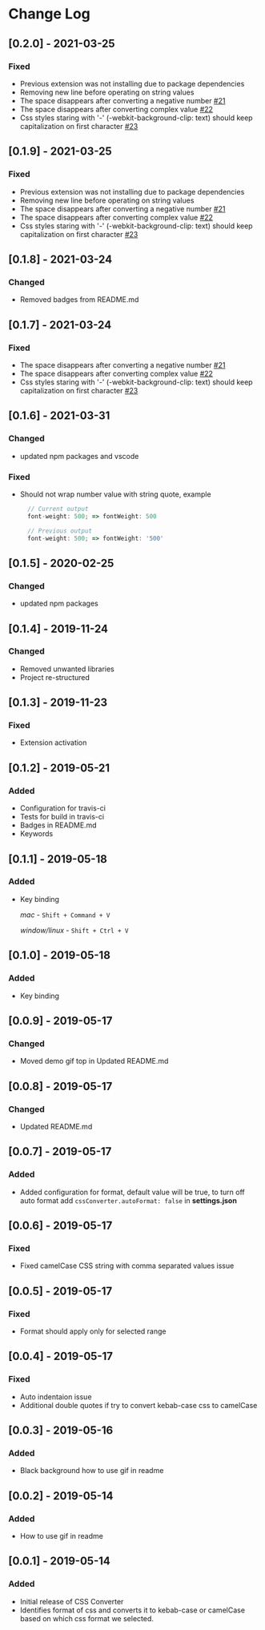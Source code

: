 # Change Log

## [0.2.0] - 2021-03-25

### Fixed

- Previous extension was not installing due to package dependencies
- Removing new line before operating on string values
- The space disappears after converting a negative number [#21](https://github.com/Lakkanna/css-converter/issues/21)
- The space disappears after converting complex value [#22](https://github.com/Lakkanna/css-converter/issues/22)
- Css styles staring with '-' (-webkit-background-clip: text) should keep capitalization on first character [#23](https://github.com/Lakkanna/css-converter/issues/23)

## [0.1.9] - 2021-03-25

### Fixed

- Previous extension was not installing due to package dependencies
- Removing new line before operating on string values
- The space disappears after converting a negative number [#21](https://github.com/Lakkanna/css-converter/issues/21)
- The space disappears after converting complex value [#22](https://github.com/Lakkanna/css-converter/issues/22)
- Css styles staring with '-' (-webkit-background-clip: text) should keep capitalization on first character [#23](https://github.com/Lakkanna/css-converter/issues/23)

## [0.1.8] - 2021-03-24

### Changed

- Removed badges from README.md

## [0.1.7] - 2021-03-24

### Fixed

- The space disappears after converting a negative number [#21](https://github.com/Lakkanna/css-converter/issues/21)
- The space disappears after converting complex value [#22](https://github.com/Lakkanna/css-converter/issues/22)
- Css styles staring with '-' (-webkit-background-clip: text) should keep capitalization on first character [#23](https://github.com/Lakkanna/css-converter/issues/23)

## [0.1.6] - 2021-03-31

### Changed

- updated npm packages and vscode

### Fixed

- Should not wrap number value with string quote,
  example

  ```javascript
    // Current output
    font-weight: 500; => fontWeight: 500

    // Previous output
    font-weight: 500; => fontWeight: '500'
  ```

## [0.1.5] - 2020-02-25

### Changed

- updated npm packages

## [0.1.4] - 2019-11-24

### Changed

- Removed unwanted libraries
- Project re-structured

## [0.1.3] - 2019-11-23

### Fixed

- Extension activation

## [0.1.2] - 2019-05-21

### Added

- Configuration for travis-ci
- Tests for build in travis-ci
- Badges in README.md
- Keywords

## [0.1.1] - 2019-05-18

### Added

- Key binding

  _mac_ - `Shift + Command + V`

  _window/linux_ - `Shift + Ctrl + V`

## [0.1.0] - 2019-05-18

### Added

- Key binding

## [0.0.9] - 2019-05-17

### Changed

- Moved demo gif top in Updated README.md

## [0.0.8] - 2019-05-17

### Changed

- Updated README.md

## [0.0.7] - 2019-05-17

### Added

- Added configuration for format, default value will be true, to turn off auto format add `cssConverter.autoFormat: false` in **settings.json**

## [0.0.6] - 2019-05-17

### Fixed

- Fixed camelCase CSS string with comma separated values issue

## [0.0.5] - 2019-05-17

### Fixed

- Format should apply only for selected range

## [0.0.4] - 2019-05-17

### Fixed

- Auto indentaion issue
- Additional double quotes if try to convert kebab-case css to camelCase

## [0.0.3] - 2019-05-16

### Added

- Black background how to use gif in readme

## [0.0.2] - 2019-05-14

### Added

- How to use gif in readme

## [0.0.1] - 2019-05-14

### Added

- Initial release of CSS Converter
- Identifies format of css and converts it to kebab-case or camelCase based on which css format we selected.
